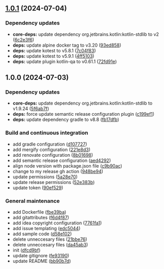 ## [1.0.1](https://github.com/AndreaGiulianelli/kotlin-template-project/compare/1.0.0...1.0.1) (2024-07-04)

### Dependency updates

* **core-deps:** update dependency org.jetbrains.kotlin:kotlin-stdlib to v2 ([6c2e3f6](https://github.com/AndreaGiulianelli/kotlin-template-project/commit/6c2e3f61e719a61163ec7473eedad8d20e3f8ef6))
* **deps:** update alpine docker tag to v3.20 ([93ed858](https://github.com/AndreaGiulianelli/kotlin-template-project/commit/93ed85880a4b303e3ad476a9ee378cf9ff8c696c))
* **deps:** update kotest to v5.8.1 ([7c04f83](https://github.com/AndreaGiulianelli/kotlin-template-project/commit/7c04f83dcc47b1ec823aeae760931a3188ab2ec4))
* **deps:** update kotest to v5.9.1 ([4ff5103](https://github.com/AndreaGiulianelli/kotlin-template-project/commit/4ff510332d039a42bd5511e22a76350dba29eff1))
* **deps:** update plugin kotlin-qa to v0.61.1 ([72fd91e](https://github.com/AndreaGiulianelli/kotlin-template-project/commit/72fd91e1df7111044a5aab5c5161f1021e8d8baa))

## 1.0.0 (2024-07-03)

### Dependency updates

* **core-deps:** update dependency org.jetbrains.kotlin:kotlin-stdlib to v1.9.24 ([5f6ab7f](https://github.com/AndreaGiulianelli/kotlin-template-project/commit/5f6ab7f37d39a566f92dec9992b360845a319053))
* **deps:** force update semantic release configuration plugin ([c199ef1](https://github.com/AndreaGiulianelli/kotlin-template-project/commit/c199ef1fac977b1cb03dccec8c5a2ded5d959bb7))
* **deps:** update dependency gradle to v8.8 ([fb17dfb](https://github.com/AndreaGiulianelli/kotlin-template-project/commit/fb17dfb47c4ba950444447ba9dbca84618c5d5f7))

### Build and continuous integration

* add gradle configuration ([d107727](https://github.com/AndreaGiulianelli/kotlin-template-project/commit/d107727846f00c0ad976f14276b2ed69917b0150))
* add mergify configuration ([221e8d3](https://github.com/AndreaGiulianelli/kotlin-template-project/commit/221e8d39047f69c32c8fb0e3dcfb67a854ab9f2b))
* add renovate configuration ([8b01698](https://github.com/AndreaGiulianelli/kotlin-template-project/commit/8b0169860b748a6e67f07cf9312934b44f918891))
* add semantic release configuration ([aed4292](https://github.com/AndreaGiulianelli/kotlin-template-project/commit/aed4292a44d0a390a37151605558dfd16b37e197))
* align node version with package.json file ([c9b90ac](https://github.com/AndreaGiulianelli/kotlin-template-project/commit/c9b90acee721048e7daa24f715b8ce54364d1a0a))
* change to my release gh action ([948be94](https://github.com/AndreaGiulianelli/kotlin-template-project/commit/948be944354143515afc764bf77c5be2066940d2))
* update permissions ([5a28e70](https://github.com/AndreaGiulianelli/kotlin-template-project/commit/5a28e70c89c7434df7c409d277bae711964def90))
* update release permissions ([52e383b](https://github.com/AndreaGiulianelli/kotlin-template-project/commit/52e383b479f27b517412bb06e52157971f1f8d8a))
* update token ([90ef529](https://github.com/AndreaGiulianelli/kotlin-template-project/commit/90ef52957239b982d5f9124ea01187b16d0a3078))

### General maintenance

* add Dockerfile ([fbe39ba](https://github.com/AndreaGiulianelli/kotlin-template-project/commit/fbe39ba0ed3bee4164f8e00a1696f1b3cfc62862))
* add gitattributes ([f6d4f87](https://github.com/AndreaGiulianelli/kotlin-template-project/commit/f6d4f877e9688ea44240a1edbfb53a374546a369))
* add idea copyright configuration ([7761fa1](https://github.com/AndreaGiulianelli/kotlin-template-project/commit/7761fa1201ecc51b8b69419e689acf48af2b225b))
* add issue templating ([edc5044](https://github.com/AndreaGiulianelli/kotlin-template-project/commit/edc5044246b317af7b25e3ebebccb3ef3e19599b))
* add sample code ([d58e102](https://github.com/AndreaGiulianelli/kotlin-template-project/commit/d58e102d285b37ff4becd1e06994b05b6d3c11e6))
* delete unneccesary files ([21bbe76](https://github.com/AndreaGiulianelli/kotlin-template-project/commit/21bbe76134dc17c5025e6ea87098dc9bec7bd065))
* delete unneccesary files ([da45ab3](https://github.com/AndreaGiulianelli/kotlin-template-project/commit/da45ab30b49ea1dafa538dce02d8753a2e74f729))
* init ([dfcd9bf](https://github.com/AndreaGiulianelli/kotlin-template-project/commit/dfcd9bf673269d266489101eda4d43bbfd47ecc3))
* update gitignore ([fe93190](https://github.com/AndreaGiulianelli/kotlin-template-project/commit/fe93190f5109a8c34a0e24e97c4b066aee4a9bcf))
* update README ([bb90b7d](https://github.com/AndreaGiulianelli/kotlin-template-project/commit/bb90b7d808a2bae9a5b8421168d5e23c1755f755))
